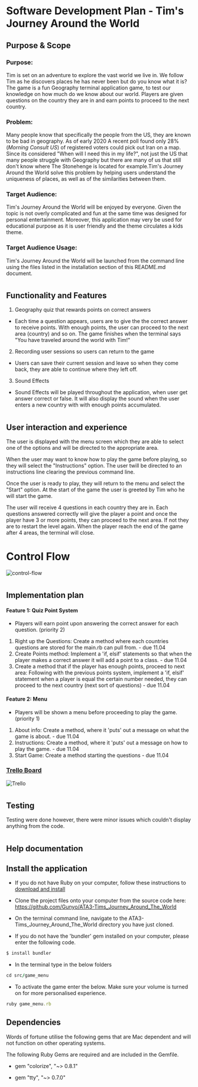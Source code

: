 # Software Development Plan - Tim's Journey Around the World

## Purpose & Scope

### **Purpose:** 

Tim is set on an adventure to explore the vast world we live in. We follow Tim as he discovers places he has never been but do you know what it is? The game is a fun Geography terminal application game, to test our knowledge on how much do we know about our world. Players are given questions on the country they are in and earn points to proceed to the next country. 

### **Problem:**

Many people know that specifically the people from the US, they are known to be bad in geography. As of early 2020 A recent poll found only 28% (*Morning Consult US*) of registered voters could pick out Iran on a map. Since its considered "When will I need this in my life?", not just the US that many people struggle with Geography but there are many of us that still don't know where The Stonehenge is located for example.Tim's Journey Around the World solve this problem by helping users understand the uniqueness of places, as well as of the similarities between them.

### **Target Audience:**

Tim's Journey Around the World will be enjoyed by everyone. Given the topic is not overly complicated and fun at the same time was designed for personal entertainment. Moreover, this application may very be used for educational purpose as it is user friendly and the theme circulates a kids theme.

### **Target Audience Usage:**

Tim's Journey Around the World will be launched from the command line using the files listed in the installation section of this README.md document. 


#

## Functionality and Features

1. Geography quiz that rewards points on correct answers 

- Each time a question appears, users are to give the the correct answer to receive points. With enough points, the user can proceed to the next area (country) and so on. The game finishes when the terminal says "You have traveled around the world with Tim!"


2. Recording user sessions so users can return to the game

- Users can save their current session and leave so when they come back, they are able to continue where they left off.
 
3. Sound Effects

- Sound Effects will be played throughout the application, when user get answer correct or false. It will also display the sound when the user enters a new country with with enough points accumulated. 

# 

## User interaction and experience

The user is displayed with the menu screen which they are able to select one of the options and will be directed  to the appropriate area.

When the user may want to know how to play the game before playing, so they will select the "Instructions" option. The user twill be directed to an instructions line clearing the previous command line. 

Once the user is ready to play, they will return to the menu and select the "Start" option. At the start of the game the user is greeted by Tim who he will start the game.

The user will receive 4 questions in each country they are in. Each questions answered correctly will give the player a point and once the player have 3 or more points, they can proceed to the next area. If not they are to restart the level again. When the player reach the end of the game after 4 areas, the terminal will close. 


#

# Control Flow
![control-flow](./img/control_flow.png)

#

## Implementation plan

#### Feature 1: Quiz Point System
- Players will earn point upon answering the correct answer for each question. (priority 2)
1. Right up the Questions: Create a method where each countries questions are stored for the main.rb can pull from.  - due 11.04
2. Create Points method: Implement a 'if, elsif' statements so that when the player makes a correct answer it will add a point to a class. - due 11.04
3. Create a method that if the player has enough points, proceed to next area: Following with the previous points system, implement a 'if, elsif' statement when a player is equal the certain number needed, they can proceed to the next country (next sort of questions) - due 11.04

#### Feature 2: Menu
- Players will be shown a menu before proceeding to play the game. (priority 1)
1. About info: Create a method, where it 'puts' out a message on what the game is about. - due 11.04
2. Instructions: Create a method, where it 'puts' out a message on how to play the game. - due 11.04
3. Start Game: Create a method starting the questions - due 11.04

### [Trello Board](https://trello.com/b/Y1djURrA/tims-journey-around-the-world-app)

![Trello](./img/trello.png)

#

## Testing 

Testing were done however, there were minor issues which couldn't display anything from the code.

#
## Help documentation

## Install the application

- If you do not have Ruby on your computer, follow these instructions to [download and install](https://www.ruby-lang.org/en/documentation/installation/)

- Clone the project files onto your computer from the source code here: https://github.com/Gunyo/ATA3-Tims_Journey_Around_The_World

- On the terminal command line, navigate to the ATA3-Tims_Journey_Around_The_World directory you have just cloned.
- If you do not have the 'bundler' gem installed on your computer, please enter the following code.
 
```ruby
$ install bundler
```
- In the terminal type in the below folders 

```ruby
cd src/game_menu
```
- To activate the game enter the below. Make sure your volume is turned on for more personalised experience. 


```ruby
ruby game_menu.rb
```
## Dependencies 

Words of fortune utilise the following gems that are  Mac dependent and will not function on other operating systems.

The following Ruby Gems are required and are included in the Gemfile.

- gem "colorize", "~> 0.8.1"

- gem "tty", "~> 0.7.0"

#